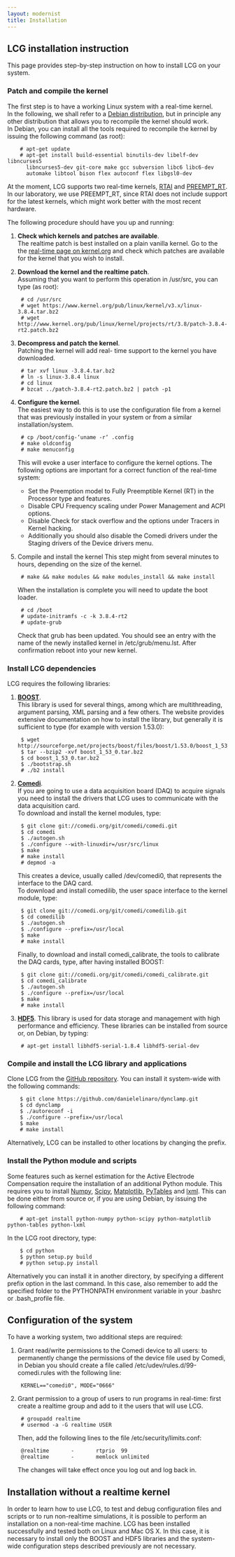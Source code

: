 ```yaml
---
layout: modernist
title: Installation
---
```


## LCG installation instruction
This page provides step-by-step instruction on how to install LCG on your system.

### Patch and compile the kernel
The first step is to have a working Linux system with a real-time kernel.  
In the following, we shall refer to a [Debian distribution](http://www.debian.org),
but in principle any other distribution that allows you to recompile the kernel
should work.  
In Debian, you can install all the tools required to recompile the kernel by issuing the
following command (as root):  

        # apt-get update  
        # apt-get install build-essential binutils-dev libelf-dev libncurses5
          libncurses5-dev git-core make gcc subversion libc6 libc6-dev
          automake libtool bison flex autoconf flex libgsl0-dev

At the moment, LCG supports two real-time kernels, [RTAI](https://www.rtai.org/) and
[PREEMPT_RT](https://rt.wiki.kernel.org/index.php/Main_Page). In our laboratory, we use
PREEMPT_RT, since RTAI does not include support for the latest kernels, which might work
better with the most recent hardware.

The following procedure should have you up and running:

1. **Check which kernels and patches are available**.  
   The realtime patch is best installed on a plain vanilla kernel.
   Go to the the [real-time page on kernel.org](https://www.kernel.org/pub/linux/kernel/projects/rt/)
   and check which patches are available for the kernel that you wish to install.

2. **Download the kernel and the realtime patch**.  
   Assuming that you want to perform this operation in /usr/src, you can type (as root):

        # cd /usr/src
        # wget https://www.kernel.org/pub/linux/kernel/v3.x/linux-3.8.4.tar.bz2
        # wget http://www.kernel.org/pub/linux/kernel/projects/rt/3.8/patch-3.8.4-rt2.patch.bz2

3. **Decompress and patch the kernel**.  
   Patching the kernel will add real- time support to the kernel you have downloaded.

        # tar xvf linux -3.8.4.tar.bz2
        # ln -s linux-3.8.4 linux
        # cd linux
        # bzcat ../patch-3.8.4-rt2.patch.bz2 | patch -p1

4. **Configure the kernel**.  
   The easiest way to do this is to use the configuration file from a kernel that was
   previously installed in your system or from a similar installation/system.

        # cp /boot/config-‘uname -r‘ .config
        # make oldconfig
        # make menuconfig

   This will evoke a user interface to configure the kernel options.
   The following options are important for a correct function of the real-time system:  
      + Set the Preemption model to Fully Preemptible Kernel (RT) in the Processor type and features.
      + Disable CPU Frequency scaling under Power Management and ACPI options.
      + Disable Check for stack overflow and the options under Tracers in Kernel hacking.
      + Additionally you should also disable the Comedi drivers under the Staging drivers of the Device drivers menu.

5. Compile and install the kernel This step might from several minutes to hours, depending on the size of the kernel.

        # make && make modules && make modules_install && make install

   When the installation is complete you will need to update the boot loader.

        # cd /boot
        # update-initramfs -c -k 3.8.4-rt2
        # update-grub

   Check that grub has been updated. You should see an entry with the name of the newly installed kernel in /etc/grub/menu.lst.
   After confirmation reboot into your new kernel.

### Install LCG dependencies

LCG requires the following libraries:

1. [**BOOST**](http://www.boost.org/).  
   This library is used for several things, among which
   are multithreading, argument parsing, XML parsing and a few others. The website provides extensive
   documentation on how to install the library, but generally it is sufficient to type (for example
   with version 1.53.0):

        $ wget http://sourceforge.net/projects/boost/files/boost/1.53.0/boost_1_53_0.tar.bz2
        $ tar --bzip2 -xvf boost_1_53_0.tar.bz2
        $ cd boost_1_53_0.tar.bz2
        $ ./bootstrap.sh
        # ./b2 install

2. [**Comedi**](http://www.comedi.org).  
   If you are going to use a data acquisition board (DAQ) to acquire signals you need to install the drivers
   that LCG uses to communicate with the data acquisition card.  
   To download and install the kernel modules, type:

        $ git clone git://comedi.org/git/comedi/comedi.git
        $ cd comedi
        $ ./autogen.sh
        $ ./configure --with-linuxdir=/usr/src/linux
        $ make
        # make install
        # depmod -a

   This creates a device, usually called /dev/comedi0, that represents the interface to the DAQ card.  
   To download and install comedilib, the user space interface to the kernel module, type:

        $ git clone git://comedi.org/git/comedi/comedilib.git
        $ cd comedilib
        $ ./autogen.sh
        $ ./configure --prefix=/usr/local
        $ make
        # make install

   Finally, to download and install comedi_calibrate, the tools to calibrate the DAQ cards, type,
   after having installed BOOST:

        $ git clone git://comedi.org/git/comedi/comedi_calibrate.git
        $ cd comedi_calibrate
        $ ./autogen.sh
        $ ./configure --prefix=/usr/local
        $ make
        # make install

3. [**HDF5**](http://www.hdfgroup.org/HDF5/).
   This library is used for data storage and management with high performance and efficiency. These libraries can be installed
   from source or, on Debian, by typing:

        # apt-get install libhdf5-serial-1.8.4 libhdf5-serial-dev

### Compile and install the LCG library and applications

Clone LCG from the [GitHub repository](https://github.com/danielelinaro/dynclamp). You can install it system-wide with the following
commands:

        $ git clone https://github.com/danielelinaro/dynclamp.git
        $ cd dynclamp
        $ ./autoreconf -i
        $ ./configure --prefix=/usr/local
        $ make
        # make install

Alternatively, LCG can be installed to other locations by changing the prefix.

### Install the Python module and scripts

Some features such as kernel estimation for the Active Electrode Compensation require the installation
of an additional Python module. This requires you to install [Numpy](http://www.numpy.org/), [Scipy](http://www.scipy.org/),
[Matplotlib](http://matplotlib.org/), [PyTables](http://www.pytables.org) and [lxml](http://lxml.de). This can
be done either from source or, if you are using Debian, by issuing the following command:

        # apt-get install python-numpy python-scipy python-matplotlib python-tables python-lxml

In the LCG root directory, type:

        $ cd python
        $ python setup.py build
        # python setup.py install

Alternatively you can install it in another directory, by specifying a different prefix option in the last command.
In this case, also remember to add the specified folder to the PYTHONPATH environment variable in your .bashrc or .bash_profile file.

## Configuration of the system

To have a working system, two additional steps are required:

1. Grant read/write permissions to the Comedi device to all users: to permanently change the permissions of the device file used by
Comedi, in Debian you should create a file called /etc/udev/rules.d/99-comedi.rules with the following line:

        KERNEL=="comedi0", MODE="0666"

2. Grant permission to a group of users to run programs in real-time: first create a realtime group and add to it the users that will use LCG.

        # groupadd realtime
        # usermod -a -G realtime USER

   Then, add the following lines to the file /etc/security/limits.conf:

        @realtime       -       rtprio  99
        @realtime       -       memlock unlimited

   The changes will take effect once you log out and log back in.

## Installation without a realtime kernel

In order to learn how to use LCG, to test and debug configuration files and scripts or to run non-realtime simulations, it is possible
to perform an installation on a non-real-time machine. LCG has been installed successfully and tested both on Linux and Mac OS X.
In this case, it is necessary to install only the BOOST and HDF5 libraries and the system-wide configuration steps described previously
are not necessary.

